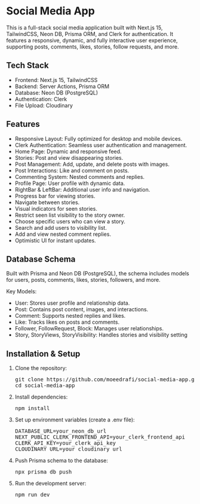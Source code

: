 # Social Media App

This is a full-stack social media application built with Next.js 15, TailwindCSS, Neon DB, Prisma ORM, and Clerk for authentication. It features a responsive, dynamic, and fully interactive user experience, supporting posts, comments, likes, stories, follow requests, and more.

## Tech Stack

- Frontend: Next.js 15, TailwindCSS
- Backend: Server Actions, Prisma ORM
- Database: Neon DB (PostgreSQL)
- Authentication: Clerk
- File Upload: Cloudinary

## Features

- Responsive Layout: Fully optimized for desktop and mobile devices.
- Clerk Authentication: Seamless user authentication and management.
- Home Page: Dynamic and responsive feed.
- Stories: Post and view disappearing stories.
- Post Management: Add, update, and delete posts with images.
- Post Interactions: Like and comment on posts.
- Commenting System: Nested comments and replies.
- Profile Page: User profile with dynamic data.
- RightBar & LeftBar: Additional user info and navigation.
- Progress bar for viewing stories.
- Navigate between stories.
- Visual indicators for seen stories.
- Restrict seen list visibility to the story owner.
- Choose specific users who can view a story.
- Search and add users to visibility list.
- Add and view nested comment replies.
- Optimistic UI for instant updates.

## Database Schema

Built with Prisma and Neon DB (PostgreSQL), the schema includes models for users, posts, comments, likes, stories, followers, and more.

Key Models:
- User: Stores user profile and relationship data.
- Post: Contains post content, images, and interactions.
- Comment: Supports nested replies and likes.
- Like: Tracks likes on posts and comments.
- Follower, FollowRequest, Block: Manages user relationships.
- Story, StoryViews, StoryVisibility: Handles stories and visibility setting

## Installation & Setup

1. Clone the repository:
   <pre>git clone https://github.com/moeedrafi/social-media-app.git
   cd social-media-app</pre>
2. Install dependencies:
   <pre>npm install</pre>
3. Set up environment variables (create a .env file):
   <pre>DATABASE_URL=your_neon_db_url
   NEXT_PUBLIC_CLERK_FRONTEND_API=your_clerk_frontend_api
   CLERK_API_KEY=your_clerk_api_key
   CLOUDINARY_URL=your_cloudinary_url</pre>
4. Push Prisma schema to the database:
   <pre>npx prisma db push</pre>
5. Run the development server: 
   <pre>npm run dev</pre>
